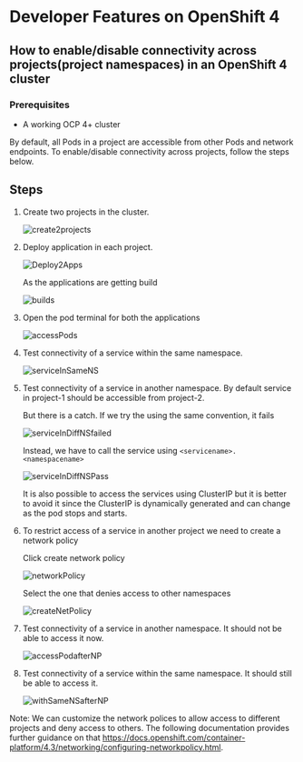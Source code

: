 # Developer Features on OpenShift 4

## How to enable/disable connectivity across projects(project namespaces) in an OpenShift 4 cluster

### Prerequisites

* A working OCP 4+ cluster

By default, all Pods in a project are accessible from other Pods and network endpoints. To enable/disable connectivity across projects, follow the steps below.

## Steps

1. Create two projects in the cluster.

     ![create2projects](images/create2projects.png)

2. Deploy application in each project.

     ![Deploy2Apps](images/Deploy2Apps.png)

     As the applications are getting build

      ![builds](images/Builds.png)

3. Open the pod terminal for both the applications

     ![accessPods](images/accessPods.png)

4. Test connectivity of a service within the same namespace.

     ![serviceInSameNS](images/serviceInSameNS.png)

5. Test connectivity of a service in another namespace. By default service in project-1 should be accessible from project-2. 

    But there is a catch. If we try the using the same convention, it fails

     ![serviceInDiffNSfailed](images/serviceInDiffNSfailed.png)

     Instead, we have to call the service using ```<servicename>.<namespacename>```

     ![serviceInDiffNSPass](images/serviceInDiffNSPass.png)

    It is also possible to access the services using ClusterIP but it is better to avoid it since the ClusterIP is dynamically generated and can change as the pod stops and starts.

6. To restrict access of a service in another project we need to create a network policy 

    Click create network policy

     ![networkPolicy](images/networkPolicy.png)

    Select the one that denies access to other namespaces

     ![createNetPolicy](images/createNetPolicy.png)
    
7. Test connectivity of a service in another namespace. It should not be able to access it now.

     ![accessPodafterNP](images/accessPodafterNP.png)

8. Test connectivity of a service within the same namespace. It should still be able to access it.

     ![withSameNSafterNP](images/withSameNSafterNP.png)

Note: We can customize the network polices to allow access to different projects and deny access to others. The following documentation provides further guidance on that https://docs.openshift.com/container-platform/4.3/networking/configuring-networkpolicy.html.
